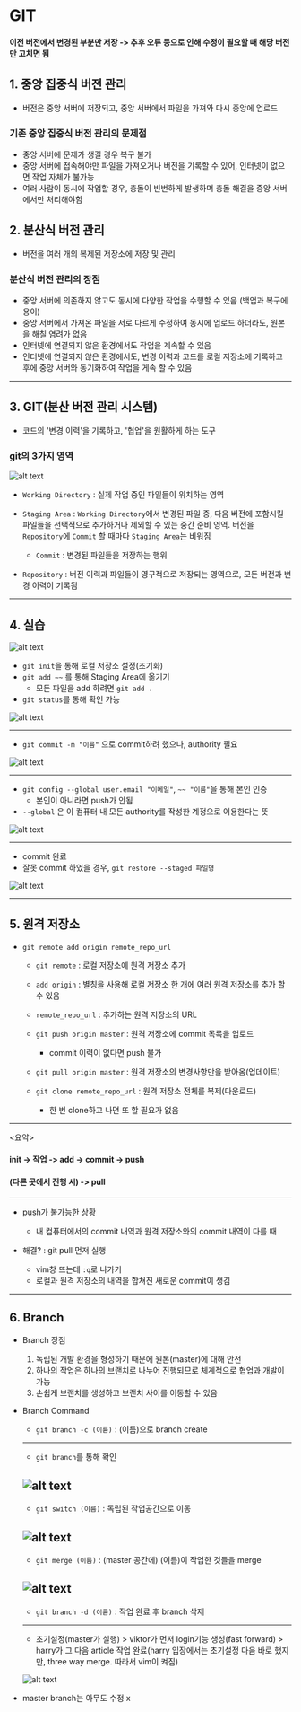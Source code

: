 # GIT

#### 이전 버전에서 변경된 부분만 저장 -> 추후 오류 등으로 인해 수정이 필요할 때 해당 버전만 고치면 됨

## 1. 중앙 집중식 버전 관리
- 버전은 중앙 서버에 저장되고, 중앙 서버에서 파일을 가져와 다시 중앙에 업로드

### 기존 중앙 집중식 버전 관리의 문제점
- 중앙 서버에 문제가 생길 경우 복구 불가
- 중앙 서버에 접속해야만 파일을 가져오거나 버전을 기록할 수 있어, 인터넷이 없으면 작업 자체가 불가능
- 여러 사람이 동시에 작업할 경우, 충돌이 빈번하게 발생하며 충돌 해결을 중앙 서버에서만 처리해야함

## 2. 분산식 버전 관리
- 버전을 여러 개의 복제된 저장소에 저장 및 관리

### 분산식 버전 관리의 장점
- 중앙 서버에 의존하지 않고도 동시에 다양한 작업을 수행할 수 있음 (백업과 복구에 용이)
- 중앙 서버에서 가져온 파일을 서로 다르게 수정하여 동시에 업로드 하더라도, 원본을 해칠 염려가 없음
- 인터넷에 연결되지 않은 환경에서도 작업을 계속할 수 있음
- 인터넷에 연결되지 않은 환경에서도, 변경 이력과 코드를 로컬 저장소에 기록하고 후에 중앙 서버와 동기화하여 작업을 게속 할 수 있음

---

## 3. GIT(분산 버전 관리 시스템)
- 코드의 '변경 이력'을 기록하고, '협업'을 원활하게 하는 도구

### git의 3가지 영역
![alt text](image.png)
- `Working Directory` : 실제 작업 중인 파일들이 위치하는 영역

- `Staging Area` : `Working Directory`에서 변경된 파일 중, 다음 버전에 포함시킬 파일들을 선택적으로 추가하거나 제외할 수 있는 중간 준비 영역. 버전을 `Repository`에 `Commit` 할 때마다 `Staging Area`는 비워짐
  
  - `Commit` : 변경된 파일들을 저장하는 행위


- `Repository` : 버전 이력과 파일들이 영구적으로 저장되는 영역으로, 모든 버전과 변경 이력이 기록됨

---
## 4. 실습
![alt text](<git.png>)
- `git init`을 통해 로컬 저장소 설정(초기화)
- `git add ~~` 를 통해 Staging Area에 옮기기
  - 모든 파일을 add 하려면 `git add .`
- `git status`를 통해 확인 가능

![alt text](<git.png>)

---

- `git commit -m "이름"` 으로 commit하려 했으나, authority 필요

![alt text](commit.png)

---

- `git config --global user.email "이메일"`, `~~ "이름"`을 통해 본인 인증
  - 본인이 아니라면 push가 안됨
- `--global` 은 이 컴퓨터 내 모든 authority를 작성한 계정으로 이용한다는 뜻

![alt text](config.png)

---

- commit 완료
- 잘못 commit 하였을 경우, `git restore --staged 파일명`

![alt text](commit2.png)

---

## 5. 원격 저장소
- `git remote add origin remote_repo_url`
  - `git remote` : 로컬 저장소에 원격 저장소 추가
  - `add origin` : 별칭을 사용해 로컬 저장소 한 개에 여러 원격 저장소를 추가 할 수 있음
  - `remote_repo_url` : 추가하는 원격 저장소의 URL
  - `git push origin master` : 원격 저장소에 commit 목록을 업로드
    - commit 이력이 없다면 push 불가

  - `git pull origin master` : 원격 저장소의 변경사항만을 받아옴(업데이트)
  - `git clone remote_repo_url` : 원격 저장소 전체를 복제(다운로드)
    - 한 번 clone하고 나면 또 할 필요가 없음

---
  <요약>

  #### init -> 작업 -> add -> commit -> push
  #### (다른 곳에서 진행 시) -> pull
---

- push가 불가능한 상황
  - 내 컴퓨터에서의 commit 내역과 원격 저장소와의 commit 내역이 다를 때

- 해결? : git pull 먼저 실행
  - vim창 뜨는데 `:q`로 나가기
  - 로컬과 원격 저장소의 내역을 합쳐진 새로운 commit이 생김

---

## 6. Branch
- Branch 장점
  
  1. 독립된 개발 환경을 형성하기 때문에 원본(master)에 대해 안전
  2. 하나의 작업은 하나의 브랜치로 나누어 진행되므로 체계적으로 협업과 개발이 가능
  3. 손쉽게 브랜치를 생성하고 브랜치 사이를 이동할 수 있음

- Branch Command
  - `git branch -c (이름)` : (이름)으로 branch create
  ---
  - `git branch`를 통해 확인

  ![alt text](image-1.png)
  ---
  - `git switch (이름)` : 독립된 작업공간으로 이동

  ![alt text](switch.png)
  ---
  - `git merge (이름)` : (master 공간에) (이름)이 작업한 것들을 merge

  ![alt text](merge.png)
  ---
  - `git branch -d (이름)` : 작업 완료 후 branch 삭제
  ---
  - 초기설정(master가 실행) > viktor가 먼저 login기능 생성(fast forward) > harry가 그 다음 article 작업 완료(harry 입장에서는 초기설정 다음 바로 했지만, three way merge. 따라서 vim이 켜짐)

  ![alt text](graph.png)

- master branch는 아무도 수정 x